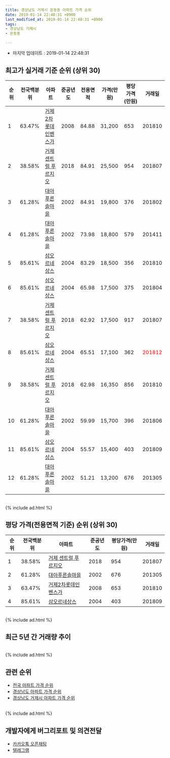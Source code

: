 ```yaml
---
title: 경상남도 거제시 문동동 아파트 가격 순위
date: 2019-01-14 22:48:31 +0900
last_modified_at: 2019-01-14 22:48:31 +0900
tags:
- 경상남도 거제시
- 문동동

---
```


* 마지막 업데이트 : 2019-01-14 22:48:31

## 최고가 실거래 기준 순위 (상위 30)


|순위|전국백분위|아파트|준공년도|전용면적|가격(만원)|평당가격(만원)|거래일|
|---|---|---|---|---|---|---|---|
|1|63.47%|[거제2차롯데인벤스가](https://search.naver.com/search.naver?query=%EA%B2%BD%EC%83%81%EB%82%A8%EB%8F%84+%EA%B1%B0%EC%A0%9C%EC%8B%9C+%EB%AC%B8%EB%8F%99%EB%8F%99+%EA%B1%B0%EC%A0%9C2%EC%B0%A8%EB%A1%AF%EB%8D%B0%EC%9D%B8%EB%B2%A4%EC%8A%A4%EA%B0%80)|2008|84.88|31,200|653|201810|
|2|38.58%|[거제 센트럴 푸르지오](https://search.naver.com/search.naver?query=%EA%B2%BD%EC%83%81%EB%82%A8%EB%8F%84+%EA%B1%B0%EC%A0%9C%EC%8B%9C+%EB%AC%B8%EB%8F%99%EB%8F%99+%EA%B1%B0%EC%A0%9C+%EC%84%BC%ED%8A%B8%EB%9F%B4+%ED%91%B8%EB%A5%B4%EC%A7%80%EC%98%A4)|2018|84.91|25,500|954|201807|
|3|61.28%|[대아푸른솔마을](https://search.naver.com/search.naver?query=%EA%B2%BD%EC%83%81%EB%82%A8%EB%8F%84+%EA%B1%B0%EC%A0%9C%EC%8B%9C+%EB%AC%B8%EB%8F%99%EB%8F%99+%EB%8C%80%EC%95%84%ED%91%B8%EB%A5%B8%EC%86%94%EB%A7%88%EC%9D%84)|2002|84.91|19,800|376|201802|
|4|61.28%|[대아푸른솔마을](https://search.naver.com/search.naver?query=%EA%B2%BD%EC%83%81%EB%82%A8%EB%8F%84+%EA%B1%B0%EC%A0%9C%EC%8B%9C+%EB%AC%B8%EB%8F%99%EB%8F%99+%EB%8C%80%EC%95%84%ED%91%B8%EB%A5%B8%EC%86%94%EB%A7%88%EC%9D%84)|2002|73.98|18,800|579|201411|
|5|85.61%|[삼오르네상스](https://search.naver.com/search.naver?query=%EA%B2%BD%EC%83%81%EB%82%A8%EB%8F%84+%EA%B1%B0%EC%A0%9C%EC%8B%9C+%EB%AC%B8%EB%8F%99%EB%8F%99+%EC%82%BC%EC%98%A4%EB%A5%B4%EB%84%A4%EC%83%81%EC%8A%A4)|2004|83.29|18,500|356|201810|
|6|85.61%|[삼오르네상스](https://search.naver.com/search.naver?query=%EA%B2%BD%EC%83%81%EB%82%A8%EB%8F%84+%EA%B1%B0%EC%A0%9C%EC%8B%9C+%EB%AC%B8%EB%8F%99%EB%8F%99+%EC%82%BC%EC%98%A4%EB%A5%B4%EB%84%A4%EC%83%81%EC%8A%A4)|2004|65.98|17,500|375|201804|
|7|38.58%|[거제 센트럴 푸르지오](https://search.naver.com/search.naver?query=%EA%B2%BD%EC%83%81%EB%82%A8%EB%8F%84+%EA%B1%B0%EC%A0%9C%EC%8B%9C+%EB%AC%B8%EB%8F%99%EB%8F%99+%EA%B1%B0%EC%A0%9C+%EC%84%BC%ED%8A%B8%EB%9F%B4+%ED%91%B8%EB%A5%B4%EC%A7%80%EC%98%A4)|2018|62.92|17,500|917|201807|
|8|85.61%|[삼오르네상스](https://search.naver.com/search.naver?query=%EA%B2%BD%EC%83%81%EB%82%A8%EB%8F%84+%EA%B1%B0%EC%A0%9C%EC%8B%9C+%EB%AC%B8%EB%8F%99%EB%8F%99+%EC%82%BC%EC%98%A4%EB%A5%B4%EB%84%A4%EC%83%81%EC%8A%A4)|2004|65.51|17,100|362|<span style="color:red">201812</span>|
|9|38.58%|[거제 센트럴 푸르지오](https://search.naver.com/search.naver?query=%EA%B2%BD%EC%83%81%EB%82%A8%EB%8F%84+%EA%B1%B0%EC%A0%9C%EC%8B%9C+%EB%AC%B8%EB%8F%99%EB%8F%99+%EA%B1%B0%EC%A0%9C+%EC%84%BC%ED%8A%B8%EB%9F%B4+%ED%91%B8%EB%A5%B4%EC%A7%80%EC%98%A4)|2018|62.98|16,350|856|201810|
|10|61.28%|[대아푸른솔마을](https://search.naver.com/search.naver?query=%EA%B2%BD%EC%83%81%EB%82%A8%EB%8F%84+%EA%B1%B0%EC%A0%9C%EC%8B%9C+%EB%AC%B8%EB%8F%99%EB%8F%99+%EB%8C%80%EC%95%84%ED%91%B8%EB%A5%B8%EC%86%94%EB%A7%88%EC%9D%84)|2002|59.99|15,700|396|201806|
|11|85.61%|[삼오르네상스](https://search.naver.com/search.naver?query=%EA%B2%BD%EC%83%81%EB%82%A8%EB%8F%84+%EA%B1%B0%EC%A0%9C%EC%8B%9C+%EB%AC%B8%EB%8F%99%EB%8F%99+%EC%82%BC%EC%98%A4%EB%A5%B4%EB%84%A4%EC%83%81%EC%8A%A4)|2004|55.57|15,400|403|201809|
|12|61.28%|[대아푸른솔마을](https://search.naver.com/search.naver?query=%EA%B2%BD%EC%83%81%EB%82%A8%EB%8F%84+%EA%B1%B0%EC%A0%9C%EC%8B%9C+%EB%AC%B8%EB%8F%99%EB%8F%99+%EB%8C%80%EC%95%84%ED%91%B8%EB%A5%B8%EC%86%94%EB%A7%88%EC%9D%84)|2002|51.21|13,200|676|201305|


<br>
{% include ad.html %}
<br>

## 평당 가격(전용면적 기준) 순위 (상위 30)


|순위|전국백분위|아파트|준공년도|평당가격(만원)|거래일|
|---|---|---|---|---|---|
|1|38.58%|[거제 센트럴 푸르지오](https://search.naver.com/search.naver?query=%EA%B2%BD%EC%83%81%EB%82%A8%EB%8F%84+%EA%B1%B0%EC%A0%9C%EC%8B%9C+%EB%AC%B8%EB%8F%99%EB%8F%99+%EA%B1%B0%EC%A0%9C+%EC%84%BC%ED%8A%B8%EB%9F%B4+%ED%91%B8%EB%A5%B4%EC%A7%80%EC%98%A4)|2018|954|201807|
|2|61.28%|[대아푸른솔마을](https://search.naver.com/search.naver?query=%EA%B2%BD%EC%83%81%EB%82%A8%EB%8F%84+%EA%B1%B0%EC%A0%9C%EC%8B%9C+%EB%AC%B8%EB%8F%99%EB%8F%99+%EB%8C%80%EC%95%84%ED%91%B8%EB%A5%B8%EC%86%94%EB%A7%88%EC%9D%84)|2002|676|201305|
|3|63.47%|[거제2차롯데인벤스가](https://search.naver.com/search.naver?query=%EA%B2%BD%EC%83%81%EB%82%A8%EB%8F%84+%EA%B1%B0%EC%A0%9C%EC%8B%9C+%EB%AC%B8%EB%8F%99%EB%8F%99+%EA%B1%B0%EC%A0%9C2%EC%B0%A8%EB%A1%AF%EB%8D%B0%EC%9D%B8%EB%B2%A4%EC%8A%A4%EA%B0%80)|2008|653|201810|
|4|85.61%|[삼오르네상스](https://search.naver.com/search.naver?query=%EA%B2%BD%EC%83%81%EB%82%A8%EB%8F%84+%EA%B1%B0%EC%A0%9C%EC%8B%9C+%EB%AC%B8%EB%8F%99%EB%8F%99+%EC%82%BC%EC%98%A4%EB%A5%B4%EB%84%A4%EC%83%81%EC%8A%A4)|2004|403|201809|


<br>
{% include ad.html %}
<br>

## 최근 5년 간 거래량 추이


<div style="width:100%;">
    <canvas id="deal_progress" height="250"></canvas>
</div>

<script>
new Chart(document.getElementById("deal_progress"), {
    type: 'line',
    data: {
        labels: ['201401','201402','201403','201404','201405','201406','201407','201408','201409','201410','201411','201412','201501','201502','201503','201504','201505','201506','201507','201508','201509','201510','201511','201512','201601','201602','201603','201604','201605','201606','201607','201608','201609','201610','201611','201612','201701','201702','201703','201704','201705','201706','201707','201708','201709','201710','201711','201712','201801','201802','201803','201804','201805','201806','201807','201808','201809','201810','201811','201812','201901'],
        datasets: [{
            label: '실거래 수',
            pointRadius: 1,
            data: [8, 5, 15, 9, 13, 10, 16, 7, 18, 9, 11, 13, 8, 8, 8, 8, 6, 7, 5, 5, 9, 6, 6, 5, 4, 3, 5, 5, 0, 2, 3, 5, 6, 4, 4, 1, 1, 1, 6, 2, 6, 6, 2, 3, 4, 2, 4, 0, 3, 5, 8, 3, 3, 7, 2, 3, 3, 12, 4, 1, 1],
            borderColor: "rgba(255, 201, 14, 1)",
            backgroundColor: "rgba(255, 201, 14, 0.5)",
            fill: true,
        }]
    },
    options: {
        responsive: true,
        title: {
            display: true,
            text: '5년간 거래량 추이'
        },
        tooltips: {
            mode: 'index',
            intersect: false,
        },
        hover: {
            mode: 'nearest',
            intersect: true
        },
        scales: {
            xAxes: [{
                display: true,
                scaleLabel: {
                    display: true,
                    labelString: '년/월'
                }
            }],
            yAxes: [{
                display: true,
                ticks: {
                    suggestedMin: 0,
                },
                scaleLabel: {
                    display: true,
                    labelString: '실거래 수'
                }
            }]
        }
    }
});

</script>


<br>
{% include ad.html %}
<br>

## 관련 순위

- [전국 아파트 가격 순위](https://inasie.github.io/apt-ranking/전국)
- [경상남도 아파트 가격 순위](https://inasie.github.io/apt-ranking/경상남도)
- [경상남도 거제시 아파트 가격 순위](https://inasie.github.io/apt-ranking/경상남도-거제시)


<br>
{% include ad.html %}
<br>

## 개발자에게 버그리포트 및 의견전달

- [카카오톡 오픈채팅](https://open.kakao.com/o/gLJUAP4)
- [텔레그램](https://t.me/inasie)

